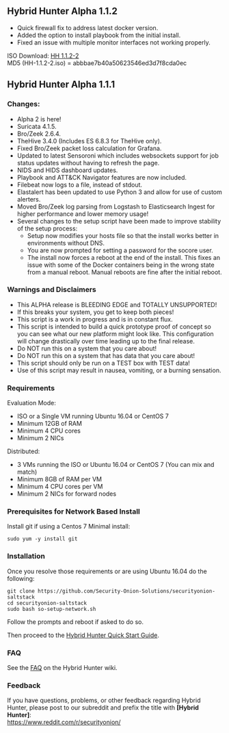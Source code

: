 ## Hybrid Hunter Alpha 1.1.2

- Quick firewall fix to address latest docker version.
- Added the option to install playbook from the initial install.
- Fixed an issue with multiple monitor interfaces not working properly.  

ISO Download: [HH 1.1.2-2](https://github.com/Security-Onion-Solutions/securityonion-hh-iso/releases/download/HH1.1.2/HH-1.1.2-2.iso)  
MD5 (HH-1.1.2-2.iso) = abbbae7b40a50623546ed3d7f8cda0ec  


## Hybrid Hunter Alpha 1.1.1

### Changes:

- Alpha 2 is here!
- Suricata 4.1.5.  
- Bro/Zeek 2.6.4.  
- TheHive 3.4.0 (Includes ES 6.8.3 for TheHive only).
- Fixed Bro/Zeek packet loss calculation for Grafana.
- Updated to latest Sensoroni which includes websockets support for job status updates without having to refresh the page.
- NIDS and HIDS dashboard updates.
- Playbook and ATT&CK Navigator features are now included.
- Filebeat now logs to a file, instead of stdout.
- Elastalert has been updated to use Python 3 and allow for use of custom alerters.  
- Moved Bro/Zeek log parsing from Logstash to Elasticsearch Ingest for higher performance and lower memory usage!
- Several changes to the setup script have been made to improve stability of the setup process:  
  - Setup now modifies your hosts file so that the install works better in environments without DNS.  
  - You are now prompted for setting a password for the socore user.  
  - The install now forces a reboot at the end of the install. This fixes an issue with some of the Docker containers being in the wrong state from a manual reboot. Manual reboots are fine after the initial reboot.


### Warnings and Disclaimers

- This ALPHA release is BLEEDING EDGE and TOTALLY UNSUPPORTED!  
- If this breaks your system, you get to keep both pieces!  
- This script is a work in progress and is in constant flux.  
- This script is intended to build a quick prototype proof of concept so you can see what our new platform might look like.  This configuration will change drastically over time leading up to the final release.  
- Do NOT run this on a system that you care about!  
- Do NOT run this on a system that has data that you care about!  
- This script should only be run on a TEST box with TEST data!  
- Use of this script may result in nausea, vomiting, or a burning sensation.  

### Requirements

Evaluation Mode:

- ISO or a Single VM running Ubuntu 16.04 or CentOS 7
- Minimum 12GB of RAM
- Minimum 4 CPU cores
- Minimum 2 NICs

Distributed:

- 3 VMs running the ISO or Ubuntu 16.04 or CentOS 7 (You can mix and match)
- Minimum 8GB of RAM per VM
- Minimum 4 CPU cores per VM
- Minimum 2 NICs for forward nodes

### Prerequisites for Network Based Install

Install git if using a Centos 7 Minimal install:

```sudo yum -y install git```

### Installation

Once you resolve those requirements or are using Ubuntu 16.04 do the following:

```
git clone https://github.com/Security-Onion-Solutions/securityonion-saltstack
cd securityonion-saltstack
sudo bash so-setup-network.sh
```
Follow the prompts and reboot if asked to do so.

Then proceed to the [Hybrid Hunter Quick Start Guide](https://github.com/Security-Onion-Solutions/securityonion-saltstack/wiki/Hybrid-Hunter-Quick-Start-Guide).

### FAQ
See the [FAQ](https://github.com/Security-Onion-Solutions/securityonion-saltstack/wiki/FAQ) on the Hybrid Hunter wiki.

### Feedback
If you have questions, problems, or other feedback regarding Hybrid Hunter, please post to our subreddit and prefix the title with **[Hybrid Hunter]**:<br>
https://www.reddit.com/r/securityonion/
